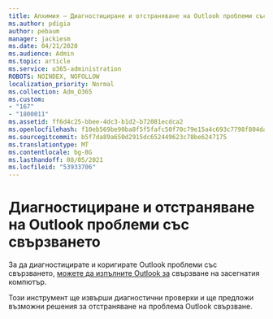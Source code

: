 ```yaml
---
title: Алхимия – Диагностициране и отстраняване на Outlook проблеми със свързването
ms.author: pdigia
author: pebaum
manager: jackiesm
ms.date: 04/21/2020
ms.audience: Admin
ms.topic: article
ms.service: o365-administration
ROBOTS: NOINDEX, NOFOLLOW
localization_priority: Normal
ms.collection: Adm_O365
ms.custom:
- "167"
- "1800011"
ms.assetid: ff6d4c25-bbee-4dc3-b1d2-b72081ecdca2
ms.openlocfilehash: f10eb569be90ba8f5f5fafc50f70c79e15a4c693c7798f804da4206846eccecc
ms.sourcegitcommit: b5f7da89a650d2915dc652449623c78be6247175
ms.translationtype: MT
ms.contentlocale: bg-BG
ms.lasthandoff: 08/05/2021
ms.locfileid: "53933706"
---
```

# <a name="diagnose-and-resolve-outlook-connectivity-issues"></a>Диагностициране и отстраняване на Outlook проблеми със свързването

За да диагностицирате и коригирате Outlook проблеми със свързването, [можете да изпълните Outlook за](https://aka.ms/SaRA-OutlookDisconnect-Alchemy) свързване на засегнатия компютър.
  
Този инструмент ще извърши диагностични проверки и ще предложи възможни решения за отстраняване на проблема Outlook свързване.
  